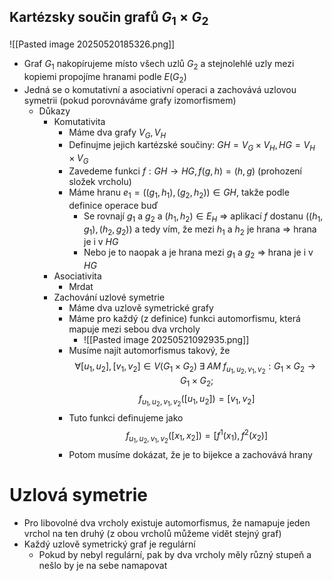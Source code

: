## Kartézsky součin grafů $G_1 \times G_2$
![[Pasted image 20250520185326.png]]
- Graf $G_1$ nakopírujeme místo všech uzlů $G_2$ a stejnolehlé uzly mezi kopiemi propojíme hranami podle $E(G_2)$
- Jedná se o komutativní a asociativní operaci a zachovává uzlovou symetrii (pokud porovnáváme grafy izomorfismem)
	- Důkazy
		- Komutativita
			- Máme dva grafy $V_G, V_H$
			- Definujme jejich kartézské součiny: $GH = V_G \times V_H, HG= V_H \times V_G$
			- Zavedeme funkci $f: GH \rightarrow HG, f(g,h) = (h,g)$ (prohození složek vrcholu)
			- Máme hranu $e_1 = ((g_1, h_1), (g_2, h_2)) \in GH$, takže podle definice operace buď
				- Se rovnají $g_1$ a $g_2$ a $(h_1, h_2) \in E_H$ => aplikací $f$ dostanu $((h_1, g_1), (h_2, g_2))$ a tedy vím, že mezi $h_1$ a $h_2$ je hrana => hrana je i v $HG$
				- Nebo je to naopak a je hrana mezi $g_1$ a $g_2$ => hrana je i v $HG$
		- Asociativita
			- Mrdat
		- Zachování uzlové symetrie
			- Máme dva uzlově symetrické grafy
			- Máme pro každý (z definice) funkci automorfismu, která mapuje mezi sebou dva vrcholy
				- ![[Pasted image 20250521092935.png]]
			- Musíme najít automorfismus takový, že $$\forall [u_1, u_2], [v_1, v_2] \in V(G_1 \times G_2)\;\exists\; AM\;f_{u_1,u_2,v_1,v_2}: G_1\times G_2 \rightarrow G_1 \times G_2;$$$$f_{u_1,u_2,v_1,v_2}([u_1, u_2])=[v_1, v_2]$$
			- Tuto funkci definujeme jako $$f_{u_1,u_2,v_1,v_2}([x_1, x_2])=[f^1(x_1), f^2(x_2)]$$
			- Potom musíme dokázat, že je to bijekce a zachovává hrany

# Uzlová symetrie
- Pro libovolné dva vrcholy existuje automorfismus, že namapuje jeden vrchol na ten druhý (z obou vrcholů můžeme vidět stejný graf)
- Každý uzlově symetrický graf je regulární
	- Pokud by nebyl regulární, pak by dva vrcholy měly různý stupeň a nešlo by je na sebe namapovat